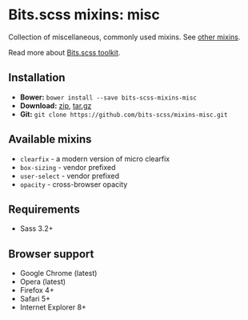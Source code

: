 Bits.scss mixins: misc
===========

Collection of miscellaneous, commonly used mixins. See [other mixins](https://github.com/bits-scss/mixins).

Read more about [Bits.scss toolkit](https://github.com/bits-scss/bits.scss).

## Installation

* __Bower:__ `bower install --save bits-scss-mixins-misc`
* __Download:__ [zip](https://github.com/bits-scss/mixins-misc/zipball/master), [tar.gz](https://github.com/bits-scss/mixins-misc/tarball/master)
* __Git:__ `git clone https://github.com/bits-scss/mixins-misc.git`

## Available mixins

* `clearfix` - a modern version of micro clearfix
* `box-sizing` - vendor prefixed
* `user-select` - vendor prefixed
* `opacity` - cross-browser opacity

## Requirements

* Sass 3.2+

## Browser support

* Google Chrome (latest)
* Opera (latest)
* Firefox 4+
* Safari 5+
* Internet Explorer 8+
